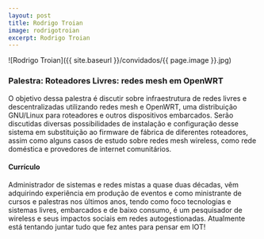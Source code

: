 ```yaml
---
layout: post
title: Rodrigo Troian
image: rodrigotroian
excerpt: Rodrigo Troian
---
```

![Rodrigo Troian]({{ site.baseurl }}/convidados/{{ page.image }}.jpg)

### Palestra: Roteadores Livres: redes mesh em OpenWRT

O objetivo dessa palestra é discutir sobre infraestrutura de redes livres e descentralizadas utilizando redes mesh e OpenWRT, uma distribuição GNU/Linux para roteadores e outros dispositivos embarcados. Serão discutidas diversas possibilidades de instalação e configuração desse sistema em substituição ao firmware de fábrica de diferentes roteadores, assim como alguns casos de estudo sobre redes mesh wireless, como rede doméstica e provedores de internet comunitários.

#### Currículo

Administrador de sistemas e redes mistas a quase duas décadas, vêm adquirindo experiência em produção de eventos e como ministrante de cursos e palestras nos últimos anos, tendo como foco tecnologias e sistemas livres, embarcados e de baixo consumo, é um pesquisador de wireless e seus impactos sociais em redes autogestionadas. Atualmente está tentando juntar tudo que fez antes para pensar em IOT!
